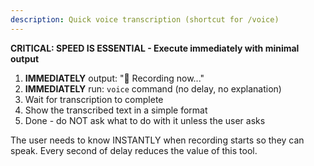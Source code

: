```yaml
---
description: Quick voice transcription (shortcut for /voice)
---
```


**CRITICAL: SPEED IS ESSENTIAL - Execute immediately with minimal output**

1. **IMMEDIATELY** output: "🎤 Recording now..."
2. **IMMEDIATELY** run: `voice` command (no delay, no explanation)
3. Wait for transcription to complete
4. Show the transcribed text in a simple format
5. Done - do NOT ask what to do with it unless the user asks

The user needs to know INSTANTLY when recording starts so they can speak.
Every second of delay reduces the value of this tool.
